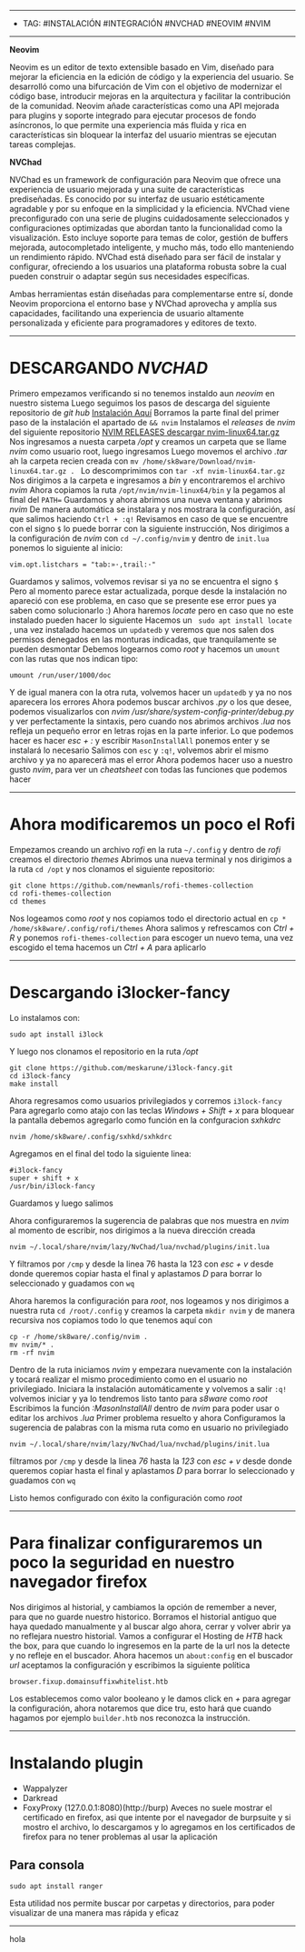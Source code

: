 
----
- TAG: #INSTALACIÓN #INTEGRACIÓN #NVCHAD #NEOVIM #NVIM 
-----
**Neovim**

Neovim es un editor de texto extensible basado en Vim, diseñado para mejorar la eficiencia en la edición de código y la experiencia del usuario. Se desarrolló como una bifurcación de Vim con el objetivo de modernizar el código base, introducir mejoras en la arquitectura y facilitar la contribución de la comunidad. Neovim añade características como una API mejorada para plugins y soporte integrado para ejecutar procesos de fondo asíncronos, lo que permite una experiencia más fluida y rica en características sin bloquear la interfaz del usuario mientras se ejecutan tareas complejas.

**NVChad**

NVChad es un framework de configuración para Neovim que ofrece una experiencia de usuario mejorada y una suite de características prediseñadas. Es conocido por su interfaz de usuario estéticamente agradable y por su enfoque en la simplicidad y la eficiencia. NVChad viene preconfigurado con una serie de plugins cuidadosamente seleccionados y configuraciones optimizadas que abordan tanto la funcionalidad como la visualización. Esto incluye soporte para temas de color, gestión de buffers mejorada, autocompletado inteligente, y mucho más, todo ello manteniendo un rendimiento rápido. NVChad está diseñado para ser fácil de instalar y configurar, ofreciendo a los usuarios una plataforma robusta sobre la cual pueden construir o adaptar según sus necesidades específicas.

Ambas herramientas están diseñadas para complementarse entre sí, donde Neovim proporciona el entorno base y NVChad aprovecha y amplía sus capacidades, facilitando una experiencia de usuario altamente personalizada y eficiente para programadores y editores de texto.

-----
# DESCARGANDO *NVCHAD* 
Primero empezamos verificando si no tenemos instaldo aun *neovim* en nuestro sistema
Luego seguimos los pasos de descarga del siguiente repositorio de *git hub* 
[Instalación Aquí](https://nvchad.com/docs/quickstart/install/)
Borramos la parte final del primer paso de la instalación el apartado de `&& nvim` 
Instalamos el *releases* de *nvim* del siguiente repositorio 
[NVIM RELEASES descargar nvim-linux64.tar.gz](https://github.com/neovim/neovim/releases/tag/v0.9.5)
Nos ingresamos a nuesta carpeta */opt* y creamos un carpeta que se llame *nvim* como usuario root, luego ingresamos
Luego movemos el archivo *.tar* ah la carpeta recien creada con `mv /home/sk8ware/Download/nvim-linux64.tar.gz . `
Lo descomprimimos con `tar -xf nvim-linux64.tar.gz` 
Nos dirigimos  a la carpeta e ingresamos a *bin* y encontraremos el archivo *nvim* 
Ahora copiamos la ruta ` /opt/nvim/nvim-linux64/bin ` y la pegamos al final del `PATH=` 
Guardamos y ahora abrimos una nueva ventana y abrimos *nvim*
De manera automática se instalara y nos mostrara la configuración, así que salimos haciendo ` Ctrl + :q! ` 
Revisamos en caso de que se encuentre con el signo `$` lo  puede borrar con la siguiente instrucción, 
Nos dirigimos a la configuración de *nvim* con  `cd ~/.config/nvim` y dentro de `init.lua` ponemos lo siguiente al inicio:
```
vim.opt.listchars = "tab:»·,trail:·"
```
Guardamos y salimos, volvemos revisar si ya no se encuentra el signo `$` 
Pero al momento parece estar actualizada, porque desde la instalación no apareció con ese problema, en caso que se presente ese error pues ya saben como solucionarlo :)
Ahora haremos *locate* pero en caso que no este instalado pueden hacer lo siguiente 
Hacemos un ` sudo apt install locate` , una vez instalado hacemos un `updatedb` y veremos que nos salen dos permisos denegados en las monturas indicadas, que tranquilamente se pueden desmontar 
Debemos logearnos como *root* y hacemos un ` umount ` con las rutas que nos indican tipo:
```
umount /run/user/1000/doc
```
Y de igual manera con la otra ruta, volvemos hacer un `updatedb` y ya no nos aparecera los errores 
Ahora podemos buscar archivos *.py* o los que desee, podemos visualizarlos con *nvim /usr/share/system-config-printer/debug.py* y ver perfectamente la sintaxis, pero cuando nos abrimos archivos *.lua* nos refleja un pequeño error en letras rojas en la parte inferior.
Lo que podemos hacer es hacer *esc + :* y escribir `MasonInstallAll` ponemos enter y se instalará lo necesario
Salimos con `esc` y `:q!`, volvemos abrir el mismo archivo y ya no aparecerá mas el error 
Ahora podemos hacer uso a nuestro gusto *nvim*, para ver un *cheatsheet* con todas las funciones que podemos hacer 

----
# Ahora modificaremos un poco el Rofi 

Empezamos creando un archivo *rofi* en la ruta ` ~/.config ` y dentro de *rofi* creamos el directorio *themes*
Abrimos una nueva terminal y nos dirigimos a la ruta `cd /opt` y nos clonamos el siguiente repositorio:
```
git clone https://github.com/newmanls/rofi-themes-collection
cd rofi-themes-collection
cd themes
```
Nos logeamos como *root* y nos copiamos todo el directorio actual en `cp * /home/sk8ware/.config/rofi/themes` 
Ahora salimos y refrescamos con *Ctrl + R* y ponemos ` rofi-themes-collection ` para escoger un nuevo tema, una vez escogido el tema hacemos un *Ctrl + A* para aplicarlo 

-----
# Descargando i3locker-fancy 

Lo instalamos con: 
```
sudo apt install i3lock
```

Y luego nos clonamos el repositorio en la ruta */opt*
```
git clone https://github.com/meskarune/i3lock-fancy.git
cd i3lock-fancy
make install
```

Ahora regresamos como usuarios privilegiados y corremos `i3lock-fancy` 
Para agregarlo como atajo con las teclas *Windows + Shift + x* para bloquear la pantalla debemos agregarlo como función en la confguracion *sxhkdrc*
```
nvim /home/sk8ware/.config/sxhkd/sxhkdrc
```

Agregamos en el final del todo la siguiente linea:
```
#i3lock-fancy
super + shift + x
/usr/bin/i3lock-fancy
```

Guardamos y luego salimos 

Ahora configuraremos la sugerencia de palabras que nos muestra en *nvim* al momento de escribir, nos dirigimos a la nueva dirección creada

```
nvim ~/.local/share/nvim/lazy/NvChad/lua/nvchad/plugins/init.lua
```

Y filtramos por ` /cmp ` y desde la linea 76 hasta la 123 con *esc + v* desde donde queremos copiar hasta el final y aplastamos *D* para borrar lo seleccionado y guadamos con `wq` 

Ahora haremos la configuración para *root*, nos logeamos y nos dirigimos a nuestra ruta `cd /root/.config` y creamos la carpeta `mkdir nvim` y de manera recursiva nos copiamos todo lo que tenemos aquí con 
``` 
cp -r /home/sk8ware/.config/nvim . 
mv nvim/* . 
rm -rf nvim
``` 

Dentro de la ruta iniciamos *nvim* y empezara nuevamente con la instalación y tocará realizar el mismo procedimiento como en el usuario no privilegiado.
Iniciara la instalación automáticamente y volvemos a salir ` :q! ` 
volvemos iniciar y ya lo tendremos listo tanto para *s8ware* como *root* 
Escribimos la función *:MasonInstallAll* dentro de *nvim* para poder usar o editar los archivos *.lua*
Primer problema resuelto y ahora 
Configuramos la sugerencia de palabras con la misma ruta como en usuario no privilegiado
```
nvim ~/.local/share/nvim/lazy/NvChad/lua/nvchad/plugins/init.lua
```
filtramos por ` /cmp ` y desde la linea *76* hasta la *123* con *esc + v* desde donde queremos copiar hasta el final y aplastamos *D* para borrar lo seleccionado y guadamos con `wq` 

Listo hemos configurado con éxito la configuración como *root*

---

# Para finalizar configuraremos un poco la seguridad en nuestro navegador firefox

Nos dirigimos al historial, y cambiamos la opción de remember a never, para que no guarde nuestro historico.
Borramos el historial antiguo que haya quedado manualmente y al buscar algo ahora, cerrar y volver abrir ya no reflejara nuestro historial.
Vamos a configurar el Hosting de *HTB* hack the box, para que cuando lo ingresemos en la parte de la url nos la detecte y no refleje en el  buscador.
Ahora hacemos un ` about:config ` en el buscador *url* aceptamos la configuración y escribimos la siguiente política 
```
browser.fixup.domainsuffixwhitelist.htb
```

Los establecemos como valor booleano y le damos click en *+* para agregar la configuración, ahora notaremos que dice tru, esto hará que cuando hagamos por ejemplo `builder.htb` nos reconozca la instrucción.

----
# Instalando plugin
- Wappalyzer
- Darkread
- FoxyProxy (127.0.0.1:8080)(http://burp)
  Aveces no suele mostrar el certificado en firefox, asi que intente por el navegador de burpsuite y si mostro el archivo, lo descargamos y lo agregamos en los certificados de firefox para no tener problemas al usar la aplicación 
## Para consola
```
sudo apt install ranger 
```

Esta utilidad nos permite buscar por carpetas y directorios, para poder visualizar de una manera mas rápida y eficaz

----


hola